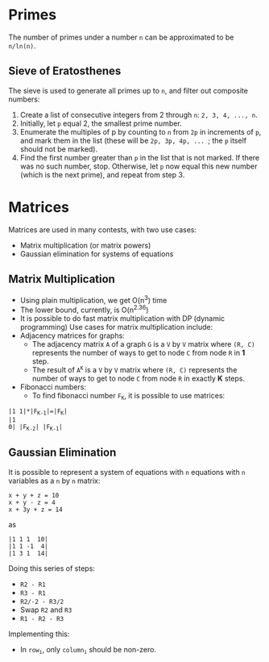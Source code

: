 Primes
======
The number of primes under a number `n` can be approximated to be `n/ln(n)`.

Sieve of Eratosthenes
---------------------

The sieve is used to generate all primes up to `n`, and filter out composite numbers:
1. Create a list of consecutive integers from 2 through `n`: `2, 3, 4, ..., n`.
2. Initially, let `p` equal 2, the smallest prime number.
3. Enumerate the multiples of p by counting to `n` from `2p` in increments of `p`, and mark them in the list (these 
will be `2p, 3p, 4p, ... `; the `p` itself should not be marked).
4. Find the first number greater than `p` in the list that is not marked. If there was no such number, stop. Otherwise,
let `p` now equal this new number (which is the next prime), and repeat from step 3.

Matrices
========
Matrices are used in many contests, with two use cases:
* Matrix multiplication (or matrix powers)
* Gaussian elimination for systems of equations

Matrix Multiplication
---------------------
* Using plain multiplication, we get O(n<sup>3</sup>) time
* The lower bound, currently, is O(n<sup>2.36</sup>)
* It is possible to do fast matrix multiplication with DP (dynamic programming)
Use cases for matrix multiplication include:
* Adjacency matrices for graphs:
    * The adjacency matrix `A` of a graph `G` is a `V` by `V` matrix where `(R, C)` represents the number of ways to 
    get to node `C` from node `R` in **1** step.
    * The result of <code>A<sup>K</sup></code> is a `V` by `V` matrix where `(R, C)` represents the number of ways to 
    get to node `C` from node `R` in exactly **K** steps.
* Fibonacci numbers:
    * To find fibonacci number <code>F<sub>K</sub></code>, it is possible to use matrices:

<code>|1 1|*|F<sub>K-1</sub>|=|F<sub>K</sub>|</code> <br />
<code>|1 0| |F<sub>K-2</sub>| |F<sub>K-1</sub>|</code>

Gaussian Elimination
--------------------
It is possible to represent a system of equations with `n` equations with `n` variables as a `n` by `n` matrix:
```
x + y + z = 10
x + y - z = 4
x + 3y + z = 14
```
as
```
|1 1 1  10|
|1 1 -1  4|
|1 3 1  14|
```
Doing this series of steps:
* `R2 - R1`
* `R3 - R1`
* `R2/-2 - R3/2`
* Swap `R2` and `R3`
* `R1 - R2 - R3`

Implementing this:
* In <code>row<sub>i</sub></code>, only <code>column<sub>i</sub></code> should be non-zero.
